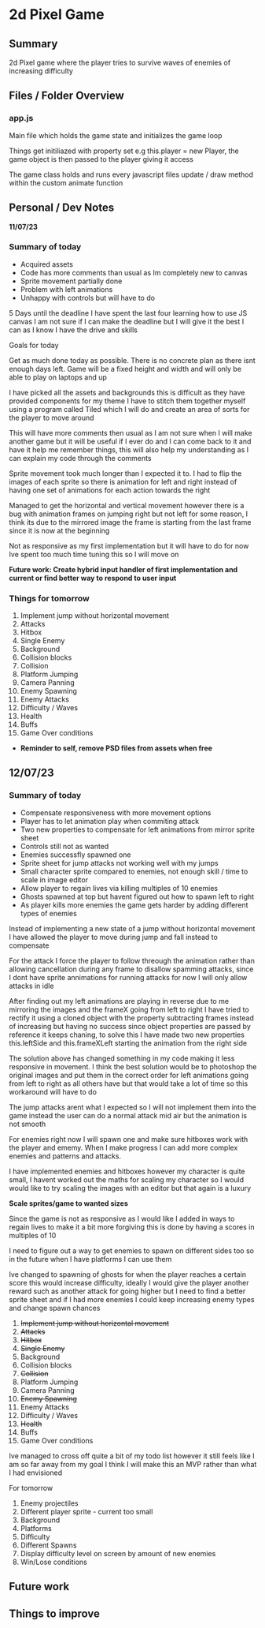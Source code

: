 # 2d Pixel Game

## Summary

2d Pixel game where the player tries to survive waves of enemies of increasing
difficulty

## Files / Folder Overview

### app.js

Main file which holds the game state and initializes the game loop

Things get initiliazed with property set e.g this.player = new Player, the game
object is then passed to the player giving it access

The game class holds and runs every javascript files update / draw method within
the custom animate function

## Personal / Dev Notes

**11/07/23**

### Summary of today

-   Acquired assets
-   Code has more comments than usual as Im completely new to canvas
-   Sprite movement partially done
-   Problem with left animations
-   Unhappy with controls but will have to do

5 Days until the deadline I have spent the last four learning how to use JS
canvas I am not sure if I can make the deadline but I will give it the best I
can as I know I have the drive and skills

Goals for today

Get as much done today as possible. There is no concrete plan as there isnt
enough days left. Game will be a fixed height and width and will only be able to
play on laptops and up

I have picked all the assets and backgrounds this is difficult as they have
provided components for my theme I have to stitch them together myself using a
program called Tiled which I will do and create an area of sorts for the player
to move around

This will have more comments then usual as I am not sure when I will make
another game but it will be useful if I ever do and I can come back to it and
have it help me remember things, this will also help my understanding as I can
explain my code through the comments

Sprite movement took much longer than I expected it to. I had to flip the images
of each sprite so there is animation for left and right instead of having one
set of animations for each action towards the right

Managed to get the horizontal and vertical movement however there is a bug with
animation frames on jumping right but not left for some reason, I think its due
to the mirrored image the frame is starting from the last frame since it is now
at the beginning

Not as responsive as my first implementation but it will have to do for now Ive
spent too much time tuning this so I will move on

**Future work: Create hybrid input handler of first implementation and current
or find better way to respond to user input**

### Things for tomorrow

1. Implement jump without horizontal movement
2. Attacks
3. Hitbox
4. Single Enemy
5. Background
6. Collision blocks
7. Collision
8. Platform Jumping
9. Camera Panning
10. Enemy Spawning
11. Enemy Attacks
12. Difficulty / Waves
13. Health
14. Buffs
15. Game Over conditions

-   **Reminder to self, remove PSD files from assets when free**

## 12/07/23

### Summary of today

-   Compensate responsiveness with more movement options
-   Player has to let animation play when commiting attack
-   Two new properties to compensate for left animations from mirror sprite
    sheet
-   Controls still not as wanted
-   Enemies successfly spawned one
-   Sprite sheet for jump attacks not working well with my jumps
-   Small character sprite compared to enemies, not enough skill / time to scale
    in image editor
-   Allow player to regain lives via killing multiples of 10 enemies
-   Ghosts spawned at top but havent figured out how to spawn left to right
-   As player kills more enemies the game gets harder by adding different types
    of enemies

Instead of implementing a new state of a jump without horizontal movement I have
allowed the player to move during jump and fall instead to compensate

For the attack I force the player to follow threough the animation rather than
allowing cancellation during any frame to disallow spamming attacks, since I
dont have sprite annimations for running attacks for now I will only allow
attacks in idle

After finding out my left animations are playing in reverse due to me mirroring
the images and the frameX going from left to right I have tried to rectify it
using a cloned object with the property subtracting frames instead of increasing
but having no success since object properties are passed by reference it keeps
chaning, to solve this I have made two new properties this.leftSide and
this.frameXLeft starting the animation from the right side

The solution above has changed something in my code making it less responsive in
movement. I think the best solution would be to photoshop the original images
and put them in the correct order for left animations going from left to right
as all others have but that would take a lot of time so this workaround will
have to do

The jump attacks arent what I expected so I will not implement them into the
game instead the user can do a normal attack mid air but the animation is not
smooth

For enemies right now I will spawn one and make sure hitboxes work with the
player and ememy. When I make progress I can add more complex enemies and
patterns and attacks.

I have implemented enemies and hitboxes however my character is quite small, I
havent worked out the maths for scaling my character so I would would like to
try scaling the images with an editor but that again is a luxury

**Scale sprites/game to wanted sizes**

Since the game is not as responsive as I would like I added in ways to regain
lives to make it a bit more forgiving this is done by having a scores in
multiples of 10

I need to figure out a way to get enemies to spawn on different sides too so in
the future when I have platforms I can use them

Ive changed to spawning of ghosts for when the player reaches a certain score
this would increase difficulty, ideally I would give the player another reward
such as another attack for going higher but I need to find a better sprite sheet
and if I had more enemies I could keep increasing enemy types and change spawn
chances

1. ~~Implement jump without horizontal movement~~
2. ~~Attacks~~
3. ~~Hitbox~~
4. ~~Single Enemy~~
5. Background
6. Collision blocks
7. ~~Collision~~
8. Platform Jumping
9. Camera Panning
10. ~~Enemy Spawning~~
11. Enemy Attacks
12. Difficulty / Waves
13. ~~Health~~
14. Buffs
15. Game Over conditions

Ive managed to cross off quite a bit of my todo list however it still feels like
I am so far away from my goal I think I will make this an MVP rather than what I
had envisioned

For tomorrow

1. Enemy projectiles
2. Different player sprite - current too small
3. Background
4. Platforms
5. Difficulty
6. Different Spawns
7. Display difficulty level on screen by amount of new enemies
8. Win/Lose conditions

## Future work

## Things to improve
